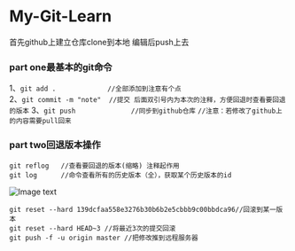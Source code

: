 # My-Git-Learn  
首先github上建立仓库clone到本地 编辑后push上去    
### part one最基本的git命令    

1、```git add .             //全部添加到注意有个点```  
2、```git commit -m "note"  //提交 后面双引号内为本次的注释，方便回退时查看要回退的版本``` 
3、```git push              //同步到github仓库```
```//注意：若修改了github上的内容需要pull回来```  


### part two回退版本操作  
```
git reflog   //查看要回退的版本(缩略) 注释起作用  
git log      //命令查看所有的历史版本（全），获取某个历史版本的id  
```
![Image text](https://raw.githubusercontent.com/kangshuaibo/My-Git-Learn/master/git-readme-img/屏幕快照%202018-10-13%20上午12.53.36.png)  
```
git reset --hard 139dcfaa558e3276b30b6b2e5cbbb9c00bbdca96//回滚到某一版本  
git reset --hard HEAD~3 //将最近3次的提交回滚  
git push -f -u origin master //把修改推到远程服务器  
```









